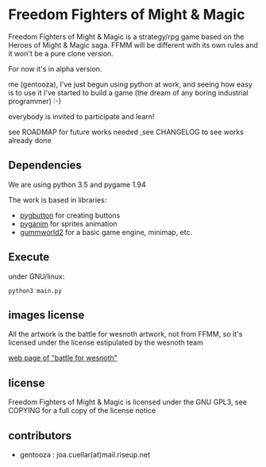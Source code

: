 Freedom Fighters of Might & Magic
========

Freedom Fighters of Might & Magic is a strategy/rpg game based on the Heroes of Might & Magic saga. FFMM will be different with its own rules and it won't be a pure clone version.

For now it's in alpha version.

me (gentooza), I've just begun using python at work, and seeing how easy is to use it I've started to build a game (the dream of any boring industrial programmer) :-)

everybody is invited to participate and learn!

see ROADMAP for future works needed
,see CHANGELOG to see works already done

Dependencies
------------

We are using python 3.5 and pygame 1.94

The work is based in libraries:

* [pygbutton](https://github.com/asweigart/pygbutton) for creating buttons
* [pyganim](https://github.com/asweigart/pyganim) for sprites animation
* [gummworld2](https://bitbucket.org/gummbum/gummworld2/wiki/Home) for a basic game engine, minimap, etc.

Execute
-------

under GNU/linux:
```
python3 main.py
```

images license
--------------

All the artwork is the battle for wesnoth artwork, not from FFMM, so it's licensed under the license estipulated by the wesnoth team

[web page of "battle for wesnoth"](http://www.wesnoth.org/)


license
-------

Freedom Fighters of Might & Magic is licensed under the GNU GPL3, see COPYING for a full copy of the license notice

contributors
------------

* gentooza : joa.cuellar(at)mail.riseup.net
